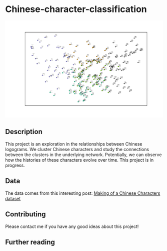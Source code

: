 # Chinese-character-classification
![](cluster_results.png)

## Description

This project is an exploration in the relationships between Chinese logograms. We cluster Chinese characters and study the connections between the clusters in the underlying network. Potentially, we can observe how the histories of these characters evolve over time. This project is in progress.

## Data

The data comes from this interesting post: [Making of a Chinese Characters dataset](https://blog.usejournal.com/making-of-a-chinese-characters-dataset-92d4065cc7cc)


## Contributing

Please contact me if you have any good ideas about this project!

## Further reading
